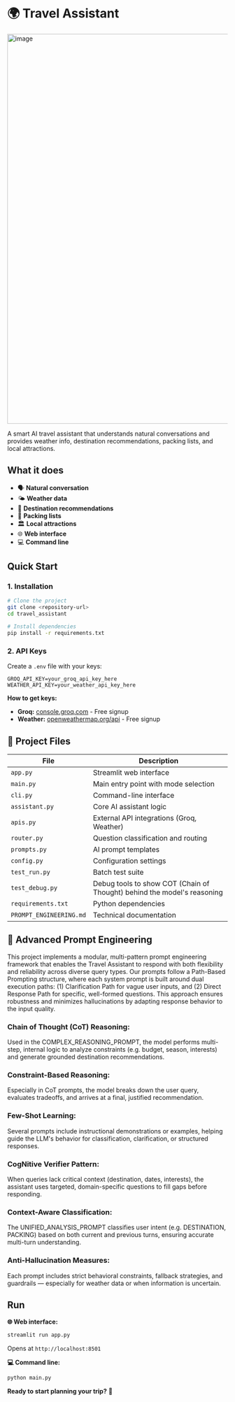 # 🌍 Travel Assistant

<img width="1890" height="892" alt="image" src="https://github.com/user-attachments/assets/bc012f51-3ae9-4e01-96e8-2152505d5a96" />

A smart AI travel assistant that understands natural conversations and provides weather info, destination recommendations, packing lists, and local attractions.

##  What it does

- 🗣️ **Natural conversation** 
- 🌤️ **Weather data**
- 🎯 **Destination recommendations** 
- 🎒 **Packing lists** 
- 🏛️ **Local attractions**
- 🌐 **Web interface**
- 💻 **Command line**

##  Quick Start

### 1. Installation
```bash
# Clone the project
git clone <repository-url>
cd travel_assistant

# Install dependencies
pip install -r requirements.txt
```

### 2. API Keys
Create a `.env` file with your keys:
```env
GROQ_API_KEY=your_groq_api_key_here
WEATHER_API_KEY=your_weather_api_key_here
```

**How to get keys:**
- **Groq:** [console.groq.com](https://console.groq.com/) - Free signup
- **Weather:** [openweathermap.org/api](https://openweathermap.org/api) - Free signup

## 📁 Project Files

| File | Description |
|------|-------------|
| `app.py` | Streamlit web interface |
| `main.py` | Main entry point with mode selection |
| `cli.py` | Command-line interface |
| `assistant.py` | Core AI assistant logic |
| `apis.py` | External API integrations (Groq, Weather) |
| `router.py` | Question classification and routing |
| `prompts.py` | AI prompt templates |
| `config.py` | Configuration settings |
| `test_run.py` |  Batch test suite |
| `test_debug.py` | Debug tools to show COT (Chain of Thought) behind the model's reasoning |
| `requirements.txt` | Python dependencies |
| `PROMPT_ENGINEERING.md` | Technical documentation |

## 🧠 Advanced Prompt Engineering

This project implements a modular, multi-pattern prompt engineering framework that enables the Travel Assistant to respond with both flexibility and reliability across diverse query types. Our prompts follow a Path-Based Prompting structure, where each system prompt is built around dual execution paths: 
(1) Clarification Path for vague user inputs, and (2) Direct Response Path for specific, well-formed questions. This approach ensures robustness and minimizes hallucinations by adapting response behavior to the input quality.


### Chain of Thought (CoT) Reasoning:
Used in the COMPLEX_REASONING_PROMPT, the model performs multi-step, internal logic to analyze constraints (e.g. budget, season, interests) and generate grounded destination recommendations.

### Constraint-Based Reasoning: 
Especially in CoT prompts, the model breaks down the user query, evaluates tradeoffs, and arrives at a final, justified recommendation.

### Few-Shot Learning: 
Several prompts include instructional demonstrations or examples, helping guide the LLM's behavior for classification, clarification, or structured responses.

### CogNitive Verifier Pattern: 
When queries lack critical context (destination, dates, interests), the assistant uses targeted, domain-specific questions to fill gaps before responding.

### Context-Aware Classification:
The UNIFIED_ANALYSIS_PROMPT classifies user intent (e.g. DESTINATION, PACKING) based on both current and previous turns, ensuring accurate multi-turn understanding.

### Anti-Hallucination Measures: 
Each prompt includes strict behavioral constraints, fallback strategies, and guardrails — especially for weather data or when information is uncertain.


##  Run
**🌐 Web interface:**
```bash
streamlit run app.py
```
Opens at `http://localhost:8501`

**💻 Command line:**
```bash
python main.py
```

**Ready to start planning your trip?** 🚀





